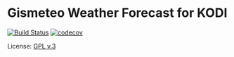 #  Gismeteo Weather Forecast for KODI

[![Build Status](https://travis-ci.org/vlmaksime/weather.gismeteo.svg?branch=develop)](https://travis-ci.org/vlmaksime/weather.gismeteo)
[![codecov](https://codecov.io/github/vlmaksime/weather.gismeteo/coverage.svg?branch=develop)](https://codecov.io/gh/vlmaksime/weather.gismeteo/branch/develop)

License: [GPL v.3](https://www.gnu.org/copyleft/gpl.html)
